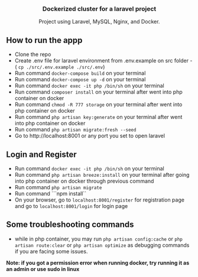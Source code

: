 <div align="center">
  <h3 align="center">Dockerized cluster for a laravel project</h3>

  <p align="center">
    Project using Laravel, MySQL, Nginx, and Docker.
    <br />
  </p>
</div>

## How to run the appp

- Clone the repo
- Create .env file for laravel environment from .env.example on src folder - ( ```cp ./src/.env.example ./src/.env```)
- Run command ```docker-compose build``` on your terminal
- Run command ```docker-compose up -d``` on your terminal
- Run command ```docker exec -it php /bin/sh``` on your terminal
- Run command ```composer install``` on your terminal after went into php container on docker
- Run command ```chmod -R 777 storage``` on your terminal after went into php container on docker
- Run command ```php artisan key:generate``` on your terminal after went into php container on docker
- Run command ```php artisan migrate:fresh --seed```
- Go to http://localhost:8001 or any port you set to open laravel

## Login and Register

- Run command ```docker exec -it php /bin/sh``` on your terminal
- Run command ```php artisan breeze:install``` on your terminal after going into php container on docker through previous command
- Run command ```php artisan migrate```
- Run command ```npm install``
- On your browser, go to ```localhost:8001/register``` for registration page and go to ```localhost:8001/login``` for login page

## Some troubleshooting commands

- while in php container, you may run ```php artisan config:cache``` or ```php artisan route:clear``` or ```php artisan optimize``` as debugging commands if you are facing some issues.

**Note: if you got a permission error when running docker, try running it as an admin or use sudo in linux**
